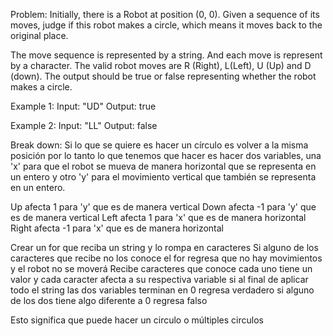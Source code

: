 Problem:
Initially, there is a Robot at position (0, 0). Given a sequence of its moves, judge if this robot makes a circle, which means it moves back to the original place.

The move sequence is represented by a string. And each move is represent by a character. The valid robot moves are R (Right), L(Left), U (Up) and D (down). The output should be true or false representing whether the robot makes a circle.

Example 1:
Input: "UD"  Output: true  

Example 2:
Input: "LL"  Output: false  

Break down:
Si lo que se quiere es hacer un círculo es volver a la misma posición por lo tanto lo que tenemos que hacer es hacer dos variables, una 'x' para que el robot se mueva de manera horizontal que se representa en un entero y otro 'y' para el movimiento vertical que también se representa en un entero.

Up afecta 1 para 'y' que es de manera vertical
Down afecta -1 para 'y' que es de manera vertical
Left afecta 1 para 'x' que es de manera horizontal
Right afecta -1 para 'x' que es de manera horizontal

Crear un for que reciba un string y lo rompa en caracteres
Si alguno de los caracteres que recibe no los conoce el for regresa que no hay movimientos y el robot no se moverá
Recibe caracteres que conoce cada uno tiene un valor y cada caracter afecta a su respectiva variable si al final de aplicar todo el string las dos variables terminan en 0 regresa verdadero si alguno de los dos tiene algo diferente a 0 regresa falso

Esto significa que puede hacer un circulo o múltiples circulos
